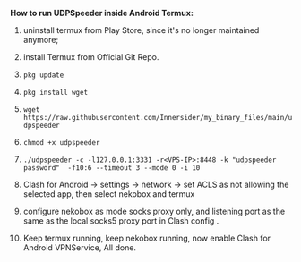 **How to run UDPSpeeder inside Android Termux:**

1. uninstall termux from Play Store, since it's no longer maintained anymore;

2. install Termux from Official Git Repo.

3. ```pkg update```

4. ```pkg install wget```

5. ```wget https://raw.githubusercontent.com/Innersider/my_binary_files/main/udpspeeder```

6. ```chmod +x udpspeeder```

7. ```./udpspeeder -c -l127.0.0.1:3331 -r<VPS-IP>:8448 -k "udpspeeder password"  -f10:6 --timeout 3 --mode 0 -i 10```

8. Clash for Android -> settings -> network -> set ACLS as not allowing the selected app, then select nekobox and termux


9. configure nekobox as mode socks proxy only, and listening port as the same as the local socks5 proxy port in Clash config .

10. Keep termux running, keep nekobox running, now enable Clash for Android VPNService, All done.
